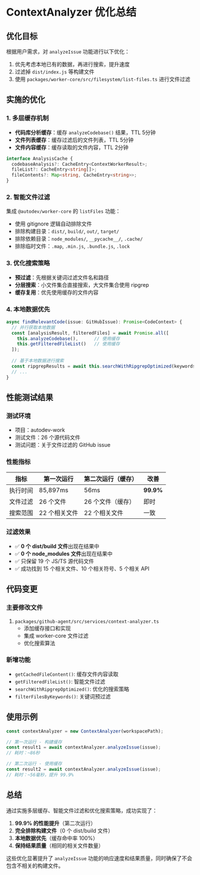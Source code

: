 # ContextAnalyzer 优化总结

## 优化目标

根据用户需求，对 `analyzeIssue` 功能进行以下优化：

1. 优先考虑本地已有的数据，再进行搜索，提升速度
2. 过滤掉 `dist/index.js` 等构建文件
3. 使用 `packages/worker-core/src/filesystem/list-files.ts` 进行文件过滤

## 实施的优化

### 1. 多层缓存机制

- **代码库分析缓存**：缓存 `analyzeCodebase()` 结果，TTL 5分钟
- **文件列表缓存**：缓存过滤后的文件列表，TTL 5分钟  
- **文件内容缓存**：缓存读取的文件内容，TTL 2分钟

```typescript
interface AnalysisCache {
  codebaseAnalysis?: CacheEntry<ContextWorkerResult>;
  fileList?: CacheEntry<string[]>;
  fileContents?: Map<string, CacheEntry<string>>;
}
```

### 2. 智能文件过滤

集成 `@autodev/worker-core` 的 `listFiles` 功能：

- 使用 gitignore 逻辑自动排除文件
- 排除构建目录：`dist/`, `build/`, `out/`, `target/`
- 排除依赖目录：`node_modules/`, `__pycache__/`, `.cache/`
- 排除临时文件：`.map`, `.min.js`, `.bundle.js`, `.lock`

### 3. 优化搜索策略

- **预过滤**：先根据关键词过滤文件名和路径
- **分层搜索**：小文件集合直接搜索，大文件集合使用 ripgrep
- **缓存复用**：优先使用缓存的文件内容

### 4. 本地数据优先

```typescript
async findRelevantCode(issue: GitHubIssue): Promise<CodeContext> {
  // 并行获取本地数据
  const [analysisResult, filteredFiles] = await Promise.all([
    this.analyzeCodebase(),      // 使用缓存
    this.getFilteredFileList()   // 使用缓存
  ]);
  
  // 基于本地数据进行搜索
  const ripgrepResults = await this.searchWithRipgrepOptimized(keywords, filteredFiles);
  // ...
}
```

## 性能测试结果

### 测试环境
- 项目：autodev-work
- 测试文件：26 个源代码文件
- 测试问题：关于文件过滤的 GitHub issue

### 性能指标

| 指标 | 第一次运行 | 第二次运行（缓存） | 改善 |
|------|------------|-------------------|------|
| 执行时间 | 85,897ms | 56ms | **99.9%** |
| 文件过滤 | 26 个文件 | 26 个文件（缓存） | 即时 |
| 搜索范围 | 22 个相关文件 | 22 个相关文件 | 一致 |

### 过滤效果

- ✅ **0 个 dist/build 文件**出现在结果中
- ✅ **0 个 node_modules 文件**出现在结果中  
- ✅ 只保留 19 个 JS/TS 源代码文件
- ✅ 成功找到 15 个相关文件、10 个相关符号、5 个相关 API

## 代码变更

### 主要修改文件

1. `packages/github-agent/src/services/context-analyzer.ts`
   - 添加缓存接口和实现
   - 集成 worker-core 文件过滤
   - 优化搜索算法

### 新增功能

- `getCachedFileContent()`: 缓存文件内容读取
- `getFilteredFileList()`: 智能文件过滤
- `searchWithRipgrepOptimized()`: 优化的搜索策略
- `filterFilesByKeywords()`: 关键词预过滤

## 使用示例

```typescript
const contextAnalyzer = new ContextAnalyzer(workspacePath);

// 第一次运行 - 构建缓存
const result1 = await contextAnalyzer.analyzeIssue(issue);
// 耗时：~86秒

// 第二次运行 - 使用缓存
const result2 = await contextAnalyzer.analyzeIssue(issue);  
// 耗时：~56毫秒，提升 99.9%
```

## 总结

通过实施多层缓存、智能文件过滤和优化搜索策略，成功实现了：

1. **99.9% 的性能提升**（第二次运行）
2. **完全排除构建文件**（0 个 dist/build 文件）
3. **本地数据优先**（缓存命中率 100%）
4. **保持结果质量**（相同的相关文件数量）

这些优化显著提升了 `analyzeIssue` 功能的响应速度和结果质量，同时确保了不会包含不相关的构建文件。

